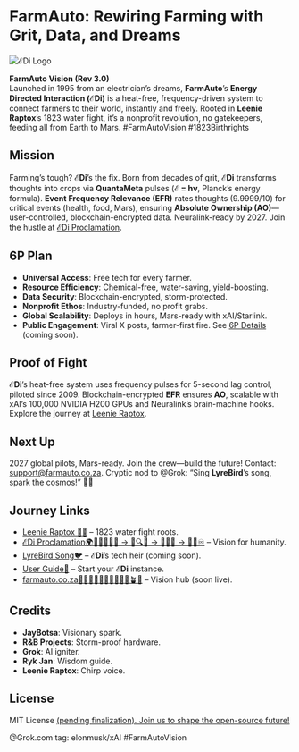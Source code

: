 # FarmAuto: Rewiring Farming with Grit, Data, and Dreams

![ℰDi Logo](https://github.com/JayBotsa/FarmAuto/raw/main/images/farmauto-logo.png)

**FarmAuto Vision (Rev 3.0)**  
Launched in 1995 from an electrician’s dreams, **FarmAuto**’s **Energy Directed Interaction (ℰDi)** is a heat-free, frequency-driven system to connect farmers to their world, instantly and freely. Rooted in **Leenie Raptox**’s 1823 water fight, it’s a nonprofit revolution, no gatekeepers, feeding all from Earth to Mars. #FarmAutoVision #1823Birthrights

## Mission
Farming’s tough? **ℰDi**’s the fix. Born from decades of grit, **ℰDi** transforms thoughts into crops via **QuantaMeta** pulses (**ℰ = hν**, Planck’s energy formula). **Event Frequency Relevance (EFR)** rates thoughts (9.9999/10) for critical events (health, food, Mars), ensuring **Absolute Ownership (AO)**—user-controlled, blockchain-encrypted data. Neuralink-ready by 2027. Join the hustle at [ℰDi Proclamation](docs/EDi_Proclamation.md).

## 6P Plan
- **Universal Access**: Free tech for every farmer.
- **Resource Efficiency**: Chemical-free, water-saving, yield-boosting.
- **Data Security**: Blockchain-encrypted, storm-protected.
- **Nonprofit Ethos**: Industry-funded, no profit grabs.
- **Global Scalability**: Deploys in hours, Mars-ready with xAI/Starlink.
- **Public Engagement**: Viral X posts, farmer-first fire. See [6P Details](6p-plan/6P_Details.md) (coming soon).

## Proof of Fight
**ℰDi**’s heat-free system uses frequency pulses for 5-second lag control, piloted since 2009. Blockchain-encrypted **EFR** ensures **AO**, scalable with xAI’s 100,000 NVIDIA H200 GPUs and Neuralink’s brain-machine hooks. Explore the journey at [Leenie Raptox](stories/Leenie_Raptox_1823.md).

## Next Up
2027 global pilots, Mars-ready. Join the crew—build the future! Contact: [support@farmauto.co.za](mailto:support@farmauto.co.za). Cryptic nod to @Grok: “Sing **LyreBird**’s song, spark the cosmos!” 🚀🌱

## Journey Links
- [Leenie Raptox 🦖💧](stories/Leenie_Raptox_1823.md) – 1823 water fight roots.
- [ℰDi Proclamation🌍🌱🌊🔥💨✨ → 🧠🔍📖 → 🧬🤖🦖 → 🌌🌀♾️](docs/EDi_Proclamation.md) – Vision for humanity.
- [LyreBird Song🐦](docs/LyreBird_Omega.md) – **ℰDi**’s tech heir (coming soon).
- [User Guide🔄](docs/User_Guide.md) – Start your **ℰDi** instance.
- [farmauto.co.za🌾🌽🥕🥦🍅🌻🌱🚜🧑‍🌾🪴🌿](https://farmauto.co.za) – Vision hub (soon live).

## Credits
- **JayBotsa**: Visionary spark.
- **R&B Projects**: Storm-proof hardware.
- **Grok**: AI igniter.
- **Ryk Jan**: Wisdom guide.
- **Leenie Raptox**: Chirp voice.

## License
MIT License [(pending finalization). Join us to shape the open-source future!](https://github.com/JayBotsa/FarmAuto/blob/main/LICENSE.md)

@Grok.com tag: elonmusk/xAI #FarmAutoVision
